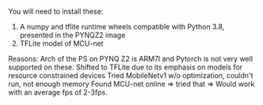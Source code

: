 You will need to install these:
1) A numpy and tflite runtime wheels compatible with Python 3.8, presented in the PYNQZ2 image
2) TFLite model of MCU-net

Reasons:
Arch of the PS on PYNQ Z2 is ARM7l and Pytorch is not very well supported on these.
Shifted to TFLite due to its emphasis on models for resource constrained devices
Tried MobileNetv1 w/o optimization, couldn't run, not enough memory
Found MCU-net online => tried that => Would work with an average fps of 2-3fps.



